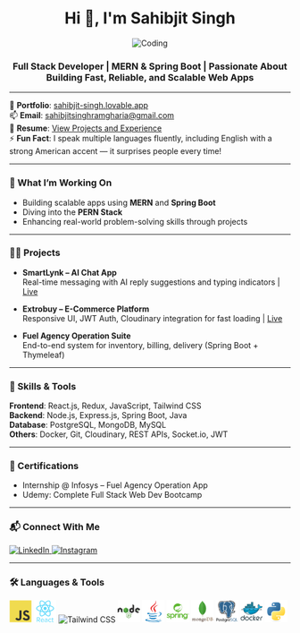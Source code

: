 <h1 align="center">Hi 👋, I'm Sahibjit Singh</h1>
<p align="center">
  <img src="https://gifdb.com/images/high/coding-penguin-i-like-pressing-buttons-puv3coc5z4pkth51.webp" alt="Coding" width="400"/>
</p>
<h3 align="center">Full Stack Developer | MERN & Spring Boot | Passionate About Building Fast, Reliable, and Scalable Web Apps</h3>

---

🔗 **Portfolio**: [sahibjit-singh.lovable.app](https://sahibjit-singh.lovable.app)  
📫 **Email**: sahibjitsinghramgharia@gmail.com  
💼 **Resume**: [View Projects and Experience](https://res.cloudinary.com/sunnysingh78376/image/upload/v1751477003/Resume_-_13_July_yjkbo3.jpg)  
⚡ **Fun Fact**: I speak multiple languages fluently, including English with a strong American accent — it surprises people every time!

---

### 🚀 What I’m Working On
- Building scalable apps using **MERN** and **Spring Boot**
- Diving into the **PERN Stack**
- Enhancing real-world problem-solving skills through projects

---

### 👨‍💻 Projects
- **SmartLynk – AI Chat App**  
  Real-time messaging with AI reply suggestions and typing indicators | [Live](https://smartlynk-frontend.onrender.com)

- **Extrobuy – E-Commerce Platform**  
  Responsive UI, JWT Auth, Cloudinary integration for fast loading | [Live](https://e-commerce-project-frontend-3h97.onrender.com)

- **Fuel Agency Operation Suite**  
  End-to-end system for inventory, billing, delivery (Spring Boot + Thymeleaf)

---

### 🧠 Skills & Tools

**Frontend**: React.js, Redux, JavaScript, Tailwind CSS  
**Backend**: Node.js, Express.js, Spring Boot, Java  
**Database**: PostgreSQL, MongoDB, MySQL  
**Others**: Docker, Git, Cloudinary, REST APIs, Socket.io, JWT

---

### 📜 Certifications
- Internship @ Infosys – Fuel Agency Operation App  
- Udemy: Complete Full Stack Web Dev Bootcamp

---

### 📬 Connect With Me
<p align="left">
  <a href="https://linkedin.com/in/sahibjitcs" target="_blank">
    <img src="https://raw.githubusercontent.com/rahuldkjain/github-profile-readme-generator/master/src/images/icons/Social/linked-in-alt.svg" alt="LinkedIn" height="30" width="40" />
  </a>
  <a href="https://instagram.com/liljat46" target="_blank">
    <img src="https://raw.githubusercontent.com/rahuldkjain/github-profile-readme-generator/master/src/images/icons/Social/instagram.svg" alt="Instagram" height="30" width="40" />
  </a>
</p>

---

### 🛠️ Languages & Tools
<p align="left">
  <img src="https://raw.githubusercontent.com/devicons/devicon/master/icons/javascript/javascript-original.svg" alt="JavaScript" width="40" height="40"/>
  <img src="https://raw.githubusercontent.com/devicons/devicon/master/icons/react/react-original-wordmark.svg" alt="React" width="40" height="40"/>
  <img src="https://www.vectorlogo.zone/logos/tailwindcss/tailwindcss-icon.svg" alt="Tailwind CSS" width="40" height="40"/>
  <img src="https://raw.githubusercontent.com/devicons/devicon/master/icons/nodejs/nodejs-original-wordmark.svg" alt="Node.js" width="40" height="40"/>
  <img src="https://raw.githubusercontent.com/devicons/devicon/master/icons/java/java-original.svg" alt="Java" width="40" height="40"/>
  <img src="https://raw.githubusercontent.com/devicons/devicon/master/icons/spring/spring-original-wordmark.svg" alt="Spring Boot" width="40" height="40"/>
  <img src="https://raw.githubusercontent.com/devicons/devicon/master/icons/mongodb/mongodb-original-wordmark.svg" alt="MongoDB" width="40" height="40"/>
  <img src="https://raw.githubusercontent.com/devicons/devicon/master/icons/postgresql/postgresql-original-wordmark.svg" alt="PostgreSQL" width="40" height="40"/>
  <img src="https://raw.githubusercontent.com/devicons/devicon/master/icons/docker/docker-original-wordmark.svg" alt="Docker" width="40" height="40"/>
  <img src="https://raw.githubusercontent.com/devicons/devicon/master/icons/python/python-original.svg" alt="Python" width="40" height="40"/>
</p>
